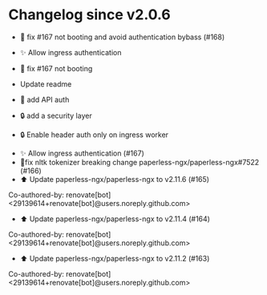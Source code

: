 # Changelog since v2.0.6
- 🐛 fix #167 not booting and avoid authentication bybass (#168)

* ✨ Allow ingress authentication

* 🐛 fix #167 not booting

* Update readme

* 🐛 add API auth

* 🔒️ add a security layer

* 🔒️ Enable header auth only on ingress worker 
- ✨ Allow ingress authentication (#167) 
- 🐛fix nltk tokenizer breaking change paperless-ngx/paperless-ngx#7522 (#166) 
- ⬆️ Update paperless-ngx/paperless-ngx to v2.11.6 (#165)

Co-authored-by: renovate[bot] <29139614+renovate[bot]@users.noreply.github.com> 
- ⬆️ Update paperless-ngx/paperless-ngx to v2.11.4 (#164)

Co-authored-by: renovate[bot] <29139614+renovate[bot]@users.noreply.github.com> 
- ⬆️ Update paperless-ngx/paperless-ngx to v2.11.2 (#163)

Co-authored-by: renovate[bot] <29139614+renovate[bot]@users.noreply.github.com> 
